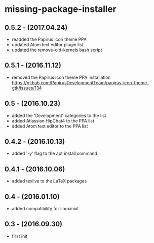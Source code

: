 # missing-package-installer

## 0.5.2 - (2017.04.24)
* readded the Papirus icon theme PPA
* updated Atom text editor plugin list
* updated the remove-old-kernels bash script

## 0.5.1 - (2016.11.12)
* removed the Papirus icon theme PPA installation<br> https://github.com/PapirusDevelopmentTeam/papirus-icon-theme-gtk/issues/134

## 0.5 - (2016.10.23)
* added the 'Development' categories to the list
* added Atlassian HipChat4 to the PPA list
* added Atom text editor to the PPA list

## 0.4.2 - (2016.10.13)
* added '-y' flag to the apt install command

## 0.4.1 - (2016.10.06)
* added texlive to the LaTeX packages

## 0.4 - (2016.01.10)
* added compatibility for linuxmint

## 0.3 - (2016.09.30)
* first init
